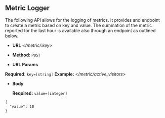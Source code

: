## Metric Logger

The following API allows for the logging of metrics. It provides and endpoint to create a metric based on key and value.
The summation of the metric reported for the last hour is available also through an endpoint as outlined below.

-   **URL**
    <_/metric/:key_>

-   **Method:**
    `POST`

-   **URL Params**

**Required:**
`key=[string]`
**Example:**
<_/metric/active_visitors_>

-   **Body**

    **Required:**
    `value=[integer]`

```
{
  "value": 10
}
```

